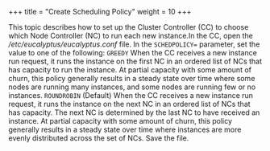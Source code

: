 +++
title = "Create Scheduling Policy"
weight = 10
+++

This topic describes how to set up the Cluster Controller (CC) to choose which Node Controller (NC) to run each new instance.In the CC, open the */etc/eucalyptus/eucalyptus.conf* file. In the `SCHEDPOLICY=` parameter, set the value to one of the following: `GREEDY` When the CC receives a new instance run request, it runs the instance on the first NC in an ordered list of NCs that has capacity to run the instance. At partial capacity with some amount of churn, this policy generally results in a steady state over time where some nodes are running many instances, and some nodes are running few or no instances. `ROUNDROBIN` (Default) When the CC receives a new instance run request, it runs the instance on the next NC in an ordered list of NCs that has capacity. The next NC is determined by the last NC to have received an instance. At partial capacity with some amount of churn, this policy generally results in a steady state over time where instances are more evenly distributed across the set of NCs. Save the file. 